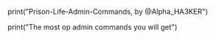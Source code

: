 print("Prison-Life-Admin-Commands, by @Alpha_HA3KER")

print("The most op admin commands you will get")
